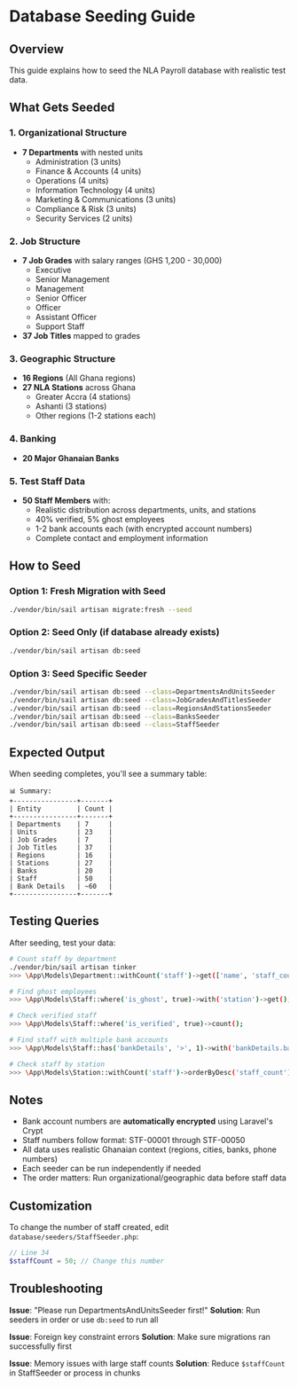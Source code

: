 # Database Seeding Guide

## Overview
This guide explains how to seed the NLA Payroll database with realistic test data.

## What Gets Seeded

### 1. Organizational Structure
- **7 Departments** with nested units
  - Administration (3 units)
  - Finance & Accounts (4 units)
  - Operations (4 units)
  - Information Technology (4 units)
  - Marketing & Communications (3 units)
  - Compliance & Risk (3 units)
  - Security Services (2 units)

### 2. Job Structure
- **7 Job Grades** with salary ranges (GHS 1,200 - 30,000)
  - Executive
  - Senior Management
  - Management
  - Senior Officer
  - Officer
  - Assistant Officer
  - Support Staff
- **37 Job Titles** mapped to grades

### 3. Geographic Structure
- **16 Regions** (All Ghana regions)
- **27 NLA Stations** across Ghana
  - Greater Accra (4 stations)
  - Ashanti (3 stations)
  - Other regions (1-2 stations each)

### 4. Banking
- **20 Major Ghanaian Banks**

### 5. Test Staff Data
- **50 Staff Members** with:
  - Realistic distribution across departments, units, and stations
  - 40% verified, 5% ghost employees
  - 1-2 bank accounts each (with encrypted account numbers)
  - Complete contact and employment information

## How to Seed

### Option 1: Fresh Migration with Seed
```bash
./vendor/bin/sail artisan migrate:fresh --seed
```

### Option 2: Seed Only (if database already exists)
```bash
./vendor/bin/sail artisan db:seed
```

### Option 3: Seed Specific Seeder
```bash
./vendor/bin/sail artisan db:seed --class=DepartmentsAndUnitsSeeder
./vendor/bin/sail artisan db:seed --class=JobGradesAndTitlesSeeder
./vendor/bin/sail artisan db:seed --class=RegionsAndStationsSeeder
./vendor/bin/sail artisan db:seed --class=BanksSeeder
./vendor/bin/sail artisan db:seed --class=StaffSeeder
```

## Expected Output

When seeding completes, you'll see a summary table:

```
📊 Summary:
+----------------+-------+
| Entity         | Count |
+----------------+-------+
| Departments    | 7     |
| Units          | 23    |
| Job Grades     | 7     |
| Job Titles     | 37    |
| Regions        | 16    |
| Stations       | 27    |
| Banks          | 20    |
| Staff          | 50    |
| Bank Details   | ~60   |
+----------------+-------+
```

## Testing Queries

After seeding, test your data:

```bash
# Count staff by department
./vendor/bin/sail artisan tinker
>>> \App\Models\Department::withCount('staff')->get(['name', 'staff_count']);

# Find ghost employees
>>> \App\Models\Staff::where('is_ghost', true)->with('station')->get();

# Check verified staff
>>> \App\Models\Staff::where('is_verified', true)->count();

# Find staff with multiple bank accounts
>>> \App\Models\Staff::has('bankDetails', '>', 1)->with('bankDetails.bank')->get();

# Check staff by station
>>> \App\Models\Station::withCount('staff')->orderByDesc('staff_count')->get(['name', 'staff_count']);
```

## Notes

- Bank account numbers are **automatically encrypted** using Laravel's Crypt
- Staff numbers follow format: STF-00001 through STF-00050
- All data uses realistic Ghanaian context (regions, cities, banks, phone numbers)
- Each seeder can be run independently if needed
- The order matters: Run organizational/geographic data before staff data

## Customization

To change the number of staff created, edit `database/seeders/StaffSeeder.php`:

```php
// Line 34
$staffCount = 50; // Change this number
```

## Troubleshooting

**Issue**: "Please run DepartmentsAndUnitsSeeder first!"
**Solution**: Run seeders in order or use `db:seed` to run all

**Issue**: Foreign key constraint errors
**Solution**: Make sure migrations ran successfully first

**Issue**: Memory issues with large staff counts
**Solution**: Reduce `$staffCount` in StaffSeeder or process in chunks
